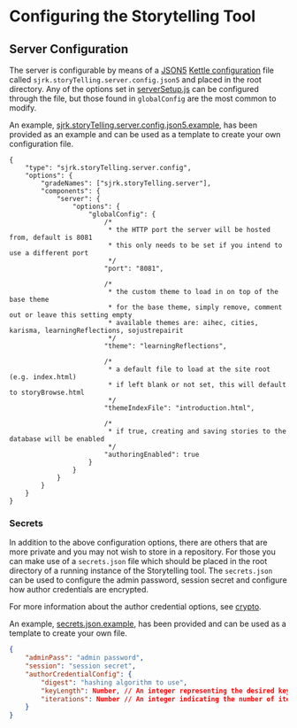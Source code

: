 # Configuring the Storytelling Tool

## Server Configuration

The server is configurable by means of a [JSON5](https://json5.org) [Kettle configuration](https://github.com/fluid-project/kettle/blob/main/docs/ConfigsAndApplications.md)
file called `sjrk.storyTelling.server.config.json5` and placed in the root directory. Any of the options set in
[serverSetup.js](../src/server/serverSetup.js) can be configured through the file, but those found in `globalConfig` are
the most common to modify.

An example, [sjrk.storyTelling.server.config.json5.example](../sjrk.storyTelling.server.config.json5.example), has been
provided as an example and can be used as a template to create your own configuration file.

```JSON5
{
    "type": "sjrk.storyTelling.server.config",
    "options": {
        "gradeNames": ["sjrk.storyTelling.server"],
        "components": {
            "server": {
                "options": {
                    "globalConfig": {
                        /*
                         * the HTTP port the server will be hosted from, default is 8081
                         * this only needs to be set if you intend to use a different port
                         */
                        "port": "8081",

                        /*
                         * the custom theme to load in on top of the base theme
                         * for the base theme, simply remove, comment out or leave this setting empty
                         * available themes are: aihec, cities, karisma, learningReflections, sojustrepairit
                         */
                        "theme": "learningReflections",

                        /*
                         * a default file to load at the site root (e.g. index.html)
                         * if left blank or not set, this will default to storyBrowse.html
                         */
                        "themeIndexFile": "introduction.html",

                        /*
                         * if true, creating and saving stories to the database will be enabled
                         */
                        "authoringEnabled": true
                    }
                }
            }
        }
    }
}
```

### Secrets

In addition to the above configuration options, there are others that are more private and you may not wish to store in
a repository. For those you can make use of a `secrets.json` file which should be placed in the root directory of a
running instance of the Storytelling tool. The `secrets.json` can be used to configure the admin password, session
secret and configure how author credentials are encrypted.

For more information about the author credential options, see [crypto](https://nodejs.org/api/crypto.html).

An example, [secrets.json.example](../secrets.json.example),
has been provided and can be used as a template to create your own file.

```JSON with Comments
{
    "adminPass": "admin password",
    "session": "session secret",
    "authorCredentialConfig": {
        "digest": "hashing algorithm to use",
        "keyLength": Number, // An integer representing the desired key length
        "iterations": Number // An integer indicating the number of iterations used during encoding
    }
}
```


